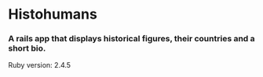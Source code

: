 # Histohumans

### A rails app that displays historical figures, their countries and a short bio.

Ruby version:
2.4.5
